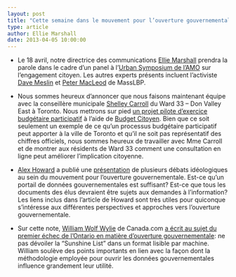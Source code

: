 ```yaml
---
layout: post
title: "Cette semaine dans le mouvement pour l’ouverture gouvernementale..."
type: article
author: Ellie Marshall
date: 2013-04-05 10:00:00
---
```

- Le 18 avril, notre directrice des communications [Ellie Marshall](http://nordouvert.ca/equipe/) prendra la parole dans le cadre d’un panel à l’[Urban Symposium de l’AMO](http://www.amo.on.ca/WCM/AMO/AMO_Content/Events/Urban_Symposium.aspx) sur l’engagement citoyen. Les autres experts présents incluent l’activiste 
[Dave Meslin](http://meslin.wordpress.com/) et [Peter MacLeod](http://www.masslbp.com/people.php) de MassLBP.  

- Nous sommes heureux d’annoncer que nous faisons maintenant équipe avec la conseillère municipale [Shelley Carroll](www.shelleycarroll.ca) du Ward 33 – Don Valley East à Toronto. Nous mettrons sur pied [un projet pilote d’exercice budgétaire participatif](http://ward33.citizenbudget.com) à l’aide de [Budget Citoyen](www.budgetcitoyen.com). Bien que ce soit seulement un exemple de ce qu’un processus budgétaire participatif peut apporter à la ville de Toronto et qu’il ne soit pas représentatif des chiffres officiels, nous sommes heureux de travailler avec Mme Carroll et de montrer aux résidents de Ward 33 comment une consultation en ligne peut améliorer l’implication citoyenne.

- [Alex Howard](https://twitter.com/digiphile) a publié une [présentation](http://gov20.govfresh.com/beware-openwashing-question-secrecy-acknowledge-ideology/) de plusieurs débats idéologiques au sein du mouvement pour l’ouverture gouvernementale. Est-ce qu’un portail de données gouvernementales est suffisant? Est-ce que tous les documents des élus devraient être sujets aux demandes à l’information? Les liens inclus dans l’article de Howard sont très utiles pour quiconque s’intéresse aux différentes perspectives et approches vers l’ouverture gouvernementale.

- Sur cette note, [William Wolf Wylie](http://o.canada.com/author/williamwolfewylie/) de Canada.com [a écrit au sujet du premier échec de l’Ontario en matière d’ouverture gouvernementale](http://o.canada.com/2013/03/28/grow-up-ontario/): ne pas dévoiler la “Sunshine List” dans un format lisible par machine. William soulève des points importants en lien avec la façon dont la méthodologie employée pour ouvrir les données gouvernementales influence grandement leur utilité.
